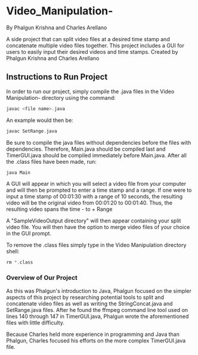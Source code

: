# Video_Manipulation-  

By Phalgun Krishna and Charles Arellano   

A side project that can split video files at a desired time stamp and concatenate multiple video files together. This project includes a GUI for users to easily input their desired videos and time stamps. Created by Phalgun Krishna and Charles Arellano

## Instructions to Run Project
In order to run our project, simply compile the .java files in the Video Manipulation- directory using the command:

```c
javac <file name>.java
```

An example would then be:

```c
javac SetRange.java
```

Be sure to compile the java files without dependencies before the files with dependencies. Therefore, Main.java should be compiled last and TimerGUI.java should be compiled immediately before Main.java. After all the .class files have been made, run:

```c
java Main
```
A GUI will appear in which you will select a video file from your computer and will then be prompted to enter a time stamp and a range. If one were to input a time stamp of 00:01:30 with a range of 10 seconds, the resulting video will be the original video from 00:01:20 to 00:01:40. Thus, the resulting video spans the time <Time Stamp> - <Range> to <Time Stamp> + Range

A "SampleVideoOutput directory" will then appear containing your split video file. You will then have the option to merge video files of your choice in the GUI prompt.

To remove the .class files simply type in the Video Manipulation directory shell:

```c
rm *.class
```
### Overview of Our Project
As this was Phalgun's introduction to Java, Phalgun focused on the simpler aspects of this project by researching potential tools to split and concatenate video files as well as writing the StringConcat.java and SetRange.java files. After he found the ffmpeg command line tool used on lines 140 through 147 in TimerGUI.java, Phalgun wrote the aforementioned files with little difficulty. 

Because Charles held more experience in programming and Java than Phalgun, Charles focused his efforts on the more complex TimerGUI.java file.




